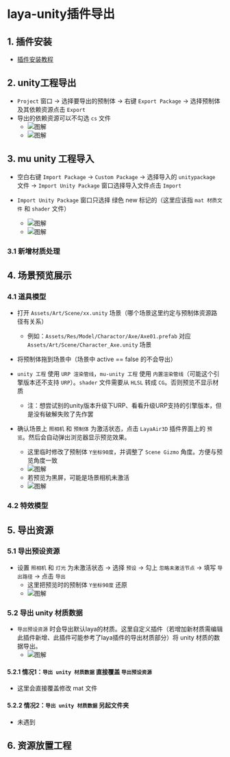 # laya-unity插件导出

## 1. 插件安装

- [插件安装教程](https://ldc2.layabox.com/doc/?nav=zh-ts-4-2-0)

## 2. unity工程导出

- `Project` 窗口 -> 选择要导出的预制体 -> 右键 `Export Package` ->  选择预制体及其依赖资源点击 `Export`
- 导出的依赖资源可以不勾选 `cs` 文件
  - ![图解](../img/layaExport/1.png)
  - ![图解](../img/layaExport/2.png)

## 3. mu unity 工程导入

- 空白右键 `Import Package` -> `Custom Package` -> 选择导入的 `unitypackage` 文件 -> `Import Unity Package` 窗口选择导入文件点击 `Import`

- `Import Unity Package` 窗口只选择 绿色 new 标记的（这里应该指 `mat 材质文件` 和 `shader` 文件）

  - ![图解](../img/layaExport/3.png)
  - ![图解](../img/layaExport/4.png)

### 3.1 新增材质处理

## 4. 场景预览展示

### 4.1 道具模型

- 打开 `Assets/Art/Scene/xx.unity` 场景（哪个场景这里约定与预制体资源路径有关系）
  - 例如：`Assets/Res/Model/Charactor/Axe/Axe01.prefab` 对应 `Assets/Art/Scene/Character_Axe.unity` 场景

- 将预制体拖到场景中（场景中 active == false 的不会导出）

- `unity 工程` 使用 `URP 渲染管线`，`mu-unity 工程` 使用 `内置渲染管线`（可能这个引擎版本还不支持 `URP`）。`shader` 文件需要从 `HLSL` 转成 `CG`。否则预览不显示材质
  - 注：想尝试别的unity版本升级下URP、看看升级URP支持的引擎版本，但是没有破解失败了先作罢

- 确认场景上 `照相机` 和 `预制体` 为激活状态，点击 `LayaAir3D` 插件界面上的 `预览`。然后会自动弹出浏览器显示预览效果。
  - 这里临时修改了预制体 `Y坐标90度`，并调整了 `Scene Gizmo` 角度。方便与预览角度一致
  - ![图解](../img/layaExport/5.png)
  - 若预览为黑屏，可能是场景相机未激活
  - ![图解](../img/layaExport/6.png)

### 4.2 特效模型

## 5. 导出资源

### 5.1 导出预设资源
- 设置 `照相机` 和 `灯光` 为未激活状态 -> 选择 `预设` -> 勾上 `忽略未激活节点` -> 填写 `导出路径` -> 点击 `导出`
  - 这里把预览时的预制体 `Y坐标90度` 还原 
  - ![图解](../img/layaExport/7.png)

### 5.2 导出 unity 材质数据
- `导出预设资源` 时会导出默认laya的材质。这里自定义插件（若增加新材质需编辑此插件新增、此插件可能参考了laya插件的导出材质部分）将 unity 材质的数据导出。
  - ![图解](../img/layaExport/8.png)

#### 5.2.1 情况1：`导出 unity 材质数据` 直接覆盖 `导出预设资源`
- 这里会直接覆盖修改 mat 文件

#### 5.2.2 情况2：`导出 unity 材质数据` 另起文件夹
- 未遇到

## 6. 资源放置工程